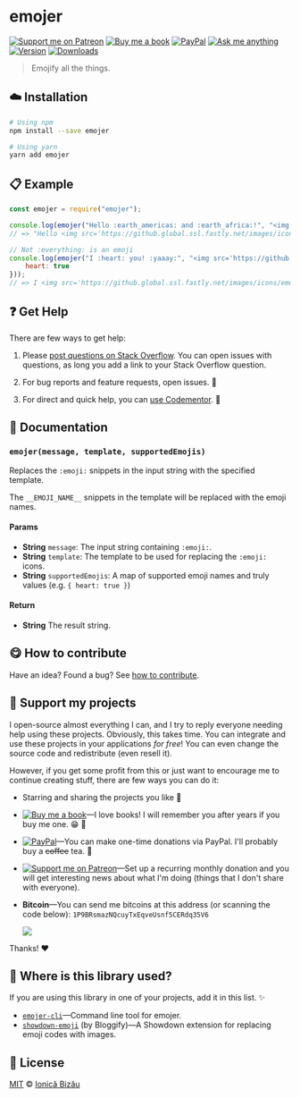 <!-- Please do not edit this file. Edit the `blah` field in the `package.json` instead. If in doubt, open an issue. -->


# emojer

 [![Support me on Patreon][badge_patreon]][patreon] [![Buy me a book][badge_amazon]][amazon] [![PayPal][badge_paypal_donate]][paypal-donations] [![Ask me anything](https://img.shields.io/badge/ask%20me-anything-1abc9c.svg)](https://github.com/IonicaBizau/ama) [![Version](https://img.shields.io/npm/v/emojer.svg)](https://www.npmjs.com/package/emojer) [![Downloads](https://img.shields.io/npm/dt/emojer.svg)](https://www.npmjs.com/package/emojer)

> Emojify all the things.

## :cloud: Installation

```sh
# Using npm
npm install --save emojer

# Using yarn
yarn add emojer
```


## :clipboard: Example



```js
const emojer = require("emojer");

console.log(emojer("Hello :earth_americas: and :earth_africa:!", "<img src='https://github.global.ssl.fastly.net/images/icons/emoji/__EMOJI_NAME__.png?v5'>"));
// => "Hello <img src='https://github.global.ssl.fastly.net/images/icons/emoji/earth_americas.png?v5'> and <img src='https://github.global.ssl.fastly.net/images/icons/emoji/earth_africa.png?v5'>!"

// Not :everything: is an emoji
console.log(emojer("I :heart: you! :yaaay:", "<img src='https://github.global.ssl.fastly.net/images/icons/emoji/__EMOJI_NAME__.png?v5'>", {
    heart: true
}));
// => I <img src='https://github.global.ssl.fastly.net/images/icons/emoji/heart.png?v5'> you! :yaaay:
```



## :question: Get Help

There are few ways to get help:

 1. Please [post questions on Stack Overflow](https://stackoverflow.com/questions/ask). You can open issues with questions, as long you add a link to your Stack Overflow question.
 2. For bug reports and feature requests, open issues. :bug:

 3. For direct and quick help, you can [use Codementor](https://www.codementor.io/johnnyb). :rocket:



## :memo: Documentation


### `emojer(message, template, supportedEmojis)`
Replaces the `:emoji:` snippets in the input string with the specified template.

The `__EMOJI_NAME__` snippets in the template will be replaced with the emoji names.

#### Params

- **String** `message`: The input string containing `:emoji:`.
- **String** `template`: The template to be used for replacing the `:emoji:` icons.
- **String** `supportedEmojis`: A map of supported emoji names and truly values (e.g. `{ heart: true }`)

#### Return
- **String** The result string.



## :yum: How to contribute
Have an idea? Found a bug? See [how to contribute][contributing].


## :sparkling_heart: Support my projects

I open-source almost everything I can, and I try to reply everyone needing help using these projects. Obviously,
this takes time. You can integrate and use these projects in your applications *for free*! You can even change the source code and redistribute (even resell it).

However, if you get some profit from this or just want to encourage me to continue creating stuff, there are few ways you can do it:

 - Starring and sharing the projects you like :rocket:
 - [![Buy me a book][badge_amazon]][amazon]—I love books! I will remember you after years if you buy me one. :grin: :book:
 - [![PayPal][badge_paypal]][paypal-donations]—You can make one-time donations via PayPal. I'll probably buy a ~~coffee~~ tea. :tea:
 - [![Support me on Patreon][badge_patreon]][patreon]—Set up a recurring monthly donation and you will get interesting news about what I'm doing (things that I don't share with everyone).
 - **Bitcoin**—You can send me bitcoins at this address (or scanning the code below): `1P9BRsmazNQcuyTxEqveUsnf5CERdq35V6`

    ![](https://i.imgur.com/z6OQI95.png)

Thanks! :heart:


## :dizzy: Where is this library used?
If you are using this library in one of your projects, add it in this list. :sparkles:


 - [`emojer-cli`](https://github.com/IonicaBizau/emojer-cli#readme)—Command line tool for emojer.
 - [`showdown-emoji`](https://github.com/Bloggify/showdown-emoji#readme) (by Bloggify)—A Showdown extension for replacing emoji codes with images.

## :scroll: License

[MIT][license] © [Ionică Bizău][website]

[badge_patreon]: http://ionicabizau.github.io/badges/patreon.svg
[badge_amazon]: http://ionicabizau.github.io/badges/amazon.svg
[badge_paypal]: http://ionicabizau.github.io/badges/paypal.svg
[badge_paypal_donate]: http://ionicabizau.github.io/badges/paypal_donate.svg
[patreon]: https://www.patreon.com/ionicabizau
[amazon]: http://amzn.eu/hRo9sIZ
[paypal-donations]: https://www.paypal.com/cgi-bin/webscr?cmd=_s-xclick&hosted_button_id=RVXDDLKKLQRJW
[donate-now]: http://i.imgur.com/6cMbHOC.png

[license]: http://showalicense.com/?fullname=Ionic%C4%83%20Biz%C4%83u%20%3Cbizauionica%40gmail.com%3E%20(https%3A%2F%2Fionicabizau.net)&year=2016#license-mit
[website]: https://ionicabizau.net
[contributing]: /CONTRIBUTING.md
[docs]: /DOCUMENTATION.md
